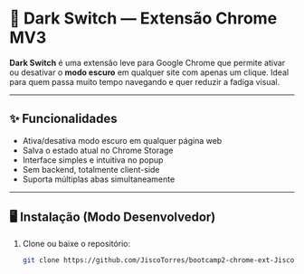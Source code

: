 # 🌙 Dark Switch — Extensão Chrome MV3

**Dark Switch** é uma extensão leve para Google Chrome que permite ativar ou desativar o **modo escuro** em qualquer site com apenas um clique. Ideal para quem passa muito tempo navegando e quer reduzir a fadiga visual.

---

## ✨ Funcionalidades
- Ativa/desativa modo escuro em qualquer página web  
- Salva o estado atual no Chrome Storage  
- Interface simples e intuitiva no popup  
- Sem backend, totalmente client-side  
- Suporta múltiplas abas simultaneamente  

---

## 🖥️ Instalação (Modo Desenvolvedor)
1. Clone ou baixe o repositório:
   ```bash
   git clone https://github.com/JiscoTorres/bootcamp2-chrome-ext-JiscoTorres.git
